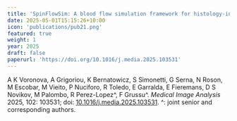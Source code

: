 ```yaml
---
title: 'SpinFlowSim: A blood flow simulation framework for histology-informed diffusion MRI microvasculature mapping in cancer'
date: 2025-05-01T15:15:26+10:00
icon: 'publications/pub21.png'
featured: true
weight: 1
year: 2025
draft: false
paperurl: 'https://doi.org/10.1016/j.media.2025.103531'
---
```


A K Voronova, A Grigoriou, K Bernatowicz, S Simonetti, G Serna, N Roson, M Escobar, M Vieito, P Nuciforo, R Toledo, E Garralda, E Fieremans, D S Novikov, M Palombo, R Perez-Lopez^, F Grussu^. *Medical Image Analysis* 2025, 102: 103531; doi: [10.1016/j.media.2025.103531](https://doi.org/10.1016/j.media.2025.103531). ^: joint senior and corresponding authors.
